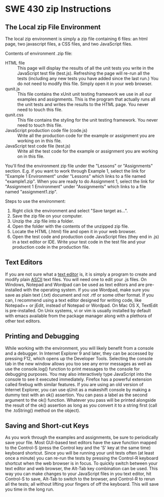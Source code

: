 SWE 430 zip Instructions
========================================================================


The Local zip File Environment
------------------------------

The local zip environment is simply a zip file containing 6 files:  an html page, two javascript files, a CSS files, and two JavaScript files.

Contents of environment .zip file:

<dl>
    <dt>HTML file</dt>
    <dd>
    This page will display the results of all the unit tests you write in the JavaScript test file (test.js).  Refreshing the page will re-run all the tests (including any new tests you have added since the last run.)  You do not need to modify this file.  Simply open it in your web browser.
    </dd>
    <dt>qunit.js</dt>
    <dd>
    This file contains the xUnit unit testing framework we use in all our examples and assignments.  This is the program that actually runs all the unit tests and writes the results to the HTML page. You never need to touch this file.
    </dd>
    <dt>qunit.css</dt>
    <dd>
    This file contains the styling for the unit testing framework.  You never need to touch this file.
    </dd>
    <dt>JavaScript production code file (code.js)</dt>
    <dd>
    Write all the production code for the example or assignment you are working on in this file.
    </dd>
    <dt>JavaScript test code file (test.js)</dt>
    <dd>
    Write all the test code for the example or assignment you are working on in this file.
    </dd>
</dl>

You'll find the environment zip file under the "Lessons" or "Assignments" section.  E.g. if you want to work through Example 1, select the link for "Example 1 Environment" under "Lessons" which links to a file named "example1.zip".  When you are ready to do Assignment 1, select the link for "Assignment 1 Environment" under "Assignments" which links to a file named "assignment1.zip".

Steps to use the environment:

1. Right click the environment and select "Save target as...".
2. Save the zip file on your computer.
3. Unzip the .zip file into a folder.
4. Open the folder with the contents of the unzipped zip file.
5. Locate the HTML (.html) file and open it in your web browser.
6. Open the test code and production code JavaScript files (they end in .js) in a text editor or IDE.  Write your test code in the test file and your production code in the production file.


Text Editors
------------

If you are not sure what a <a href="http://en.wikipedia.org/wiki/Text_editor">text editor</a> is, it is simply a program to create and modify plain <a href="http://en.wikipedia.org/wiki/ASCII">ASCII</a> text files.  You will need one to edit your .js files.  On Windows, Notepad and Wordpad can be used as text editors and are pre-installed with the operating system.  If you use Wordpad, make sure you save as plain text (.txt) document and not .rtf or some other format.  If you can, I recommend using a text editor designed for writing code, like Notepad++ or jEdit, instead of Notepad or Wordpad.  On Mac OS X, TextEdit is pre-installed.  On Unix systems, vi or vim is usually installed by default with emacs available from the package manager along with a plethora of other text editors.


Printing and Debugging
----------------------

While working with the environment, you will likely benefit from a console and a debugger.  In Internet Explorer 9 and later, they can be accessed by pressing F12, which opens up the Developer Tools.  Selecting the console tab in the new window allows you too see any error messages as well as use the console.log() function to print messages to the console for debugging purposes.  You may also interactively type JavaScript into the console to see it executed immediately.
Firefox has a powerful extension called firebug with similar features.
If you are using an old version of Internet Explorer, you can use qUnit as a makeshift console by making a dummy test with an ok() assertion.  You can pass a label as the second argument to the ok() function.  Whatever you pass will be printed alongside the result of the ok() assertion as long as you convert it to a string first (call the .toString() method on the object). 


Saving and Short-cut Keys
-------------------------

As you work through the examples and assignments, be sure to periodically save your file.  Most GUI-based text editors have the save function mapped to the Control-S (press the Control key and the 'S' key at the same time) keyboard shortcut.  Since you will be running your unit tests often (at least once a minute) you can re-run the tests by pressing the Control-R keyboard shortcut when the web browser is in focus.  To quickly switch between your text editor and web browser, the Alt-Tab key combination can be used.  This way you can make changes to your JavaScript files in you text editor, hit Control-S to save, Alt-Tab to switch to the browser, and Control-R to rerun all the tests; all without lifting your fingers of off the keyboard.  This will save you time in the long run.

